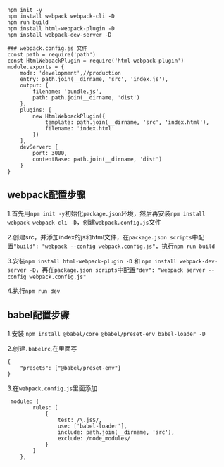 
```
npm init -y
npm install webpack webpack-cli -D
npm run build
npm install html-webpack-plugin -D
npm install webpack-dev-server -D
```

```
### webpack.config.js 文件
const path = require('path')
const HtmlWebpackPlugin = require('html-webpack-plugin')
module.exports = {
    mode: 'development',//production
    entry: path.join(__dirname, 'src', 'index.js'),
    output: {
        filename: 'bundle.js',
        path: path.join(__dirname, 'dist')
    },
    plugins: [
        new HtmlWebpackPlugin({
            template: path.join(__dirname, 'src', 'index.html'),
            filename: 'index.html'
        })
    ],
    devServer: {
        port: 3000,
        contentBase: path.join(__dirname, 'dist')
    }
}
```
## webpack配置步骤
1.首先用```npm init -y```初始化```package.json```环境，然后再安装```npm install webpack webpack-cli -D```，创建```webpack.config.js```文件

2.创建src，并添加index的js和html文件，在```package.json scripts```中配置```"build": "webpack --config webpack.config.js"```，执行```npm run build```

3.安装```npm install html-webpack-plugin -D``` 和 ```npm install webpack-dev-server -D```，再在```package.json scripts```中配置```"dev": "webpack server --config webpack.config.js"```

4.执行```npm run dev```
 
 ## babel配置步骤
1.安装 ```npm install @babel/core @babel/preset-env babel-loader -D```

2.创建```.babelrc```,在里面写
```
{
    "presets": ["@babel/preset-env"]
}
```
3.在```webpack.config.js```里面添加
```
 module: {
        rules: [
            {
                test: /\.js$/,
                use: ['babel-loader'],
                include: path.join(__dirname, 'src'),
                exclude: /node_modules/
            }
        ]
    },
```



